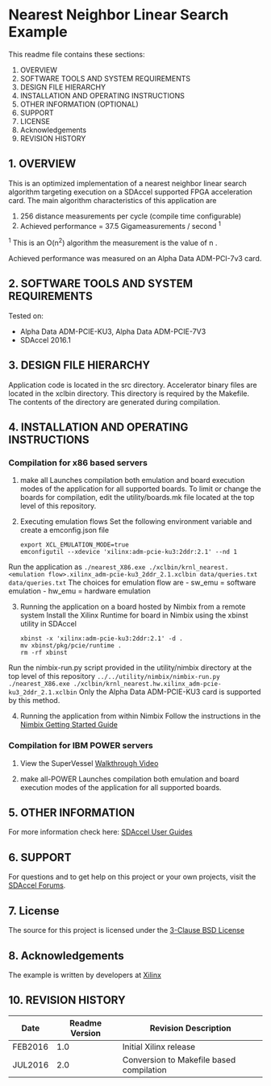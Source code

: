 Nearest Neighbor Linear Search Example
===============================

This readme file contains these sections:

1. OVERVIEW
2. SOFTWARE TOOLS AND SYSTEM REQUIREMENTS
3. DESIGN FILE HIERARCHY
4. INSTALLATION AND OPERATING INSTRUCTIONS
5. OTHER INFORMATION (OPTIONAL)
6. SUPPORT
7. LICENSE
8. Acknowledgements
9. REVISION HISTORY

## 1. OVERVIEW
This is an optimized implementation of a nearest neighbor linear search
algorithm targeting execution on a SDAccel supported FPGA acceleration card.
The main algorithm characteristics of this application are

1. 256 distance measurements per cycle (compile time configurable)
2. Achieved performance = 37.5 Gigameasurements / second <sup>1</sup>

<sup>1</sup> This is an O(n<sup>2</sup>) algorithm the measurement is the value of n .

Achieved performance was measured on an Alpha Data ADM-PCI-7v3 card.

## 2. SOFTWARE TOOLS AND SYSTEM REQUIREMENTS
Tested on:
* Alpha Data ADM-PCIE-KU3, Alpha Data ADM-PCIE-7V3
* SDAccel 2016.1

## 3. DESIGN FILE HIERARCHY
Application code is located in the src directory.
Accelerator binary files are located in the xclbin directory. This directory is required by the Makefile. The contents of the directory are generated during compilation.

## 4. INSTALLATION AND OPERATING INSTRUCTIONS
### Compilation for x86 based servers

1. make all
Launches compilation both emulation and board execution modes of the application for all supported boards.
To limit or change the boards for compilation, edit the utility/boards.mk file located at the top level of this repository.

2. Executing emulation flows
Set the following environment variable and create a emconfig.json file
	```
	export XCL_EMULATION_MODE=true
	emconfigutil --xdevice 'xilinx:adm-pcie-ku3:2ddr:2.1' --nd 1
	```
Run the application as
    ```
    ./nearest_X86.exe ./xclbin/krnl_nearest.<emulation flow>.xilinx_adm-pcie-ku3_2ddr_2.1.xclbin data/queries.txt data/queries.txt
    ```
The choices for emulation flow are
    - sw_emu = software emulation
    - hw_emu = hardware emulation

3. Running the application on a board hosted by Nimbix from a remote system
Install the Xilinx Runtime for board in Nimbix using the xbinst utility in SDAccel
    ```
    xbinst -x 'xilinx:adm-pcie-ku3:2ddr:2.1' -d .
    mv xbinst/pkg/pcie/runtime .
    rm -rf xbinst
    ```
Run the nimbix-run.py script provided in the utility/nimbix directory at the top level of this repository
    ```
    ../../utility/nimbix/nimbix-run.py ./nearest_X86.exe ./xclbin/krnl_nearest.hw.xilinx_adm-pcie-ku3_2ddr_2.1.xclbin
    ```
Only the Alpha Data ADM-PCIE-KU3 card is supported by this method.

4. Running the application from within Nimbix
Follow the instructions in the [Nimbix Getting Started Guide][]

### Compilation for IBM POWER servers
1. View the SuperVessel [Walkthrough Video][]

2. make all-POWER
Launches compilation both emulation and board execution modes of the application for all supported boards.

## 5. OTHER INFORMATION

For more information check here:
[SDAccel User Guides][]

## 6. SUPPORT
For questions and to get help on this project or your own projects, visit the [SDAccel Forums][].

## 7. License
The source for this project is licensed under the [3-Clause BSD License][]

## 8. Acknowledgements
The example is written by developers at [Xilinx](http://www.xilinx.com/)

## 10. REVISION HISTORY

Date    | Readme Version | Revision Description
--------|----------------|-------------------------
FEB2016 | 1.0            | Initial Xilinx release
JUL2016 | 2.0            | Conversion to Makefile based compilation


[3-Clause BSD License]: LICENSE.md
[SDAccel Forums]: https://forums.xilinx.com/t5/SDAccel/bd-p/SDx
[SDAccel User Guides]: http://www.xilinx.com/support/documentation-navigation/development-tools/software-development/sdaccel.html?resultsTablePreSelect=documenttype:SeeAll#documentation
[Nimbix Getting Started Guide]: http://www.xilinx.com/member/sdaccel_ea_40hr/Getting_Started_with_SDAccel_on_Nimbix_cloud.pdf
[Walkthrough Video]: http://bcove.me/6pp0o482
